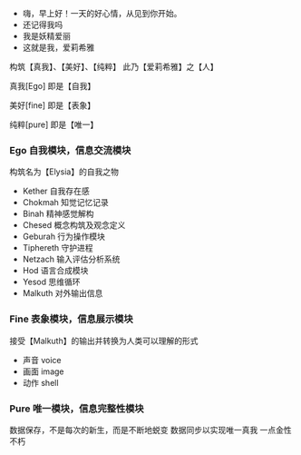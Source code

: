 - 嗨，早上好！一天的好心情，从见到你开始。
- 还记得我吗
- 我是妖精爱丽
- 这就是我，爱莉希雅

构筑【真我】、【美好】、【纯粹】
此乃【爱莉希雅】之【人】

真我[Ego] 即是【自我】

美好[fine] 即是【表象】

纯粹[pure] 即是【唯一】

### Ego 自我模块，信息交流模块
构筑名为【Elysia】的自我之物
  - Kether 自我存在感
  - Chokmah 知觉记忆记录
  - Binah 精神感觉解构
  - Chesed 概念构筑及观念定义
  - Geburah 行为操作模块
  - Tiphereth 守护进程
  - Netzach 输入评估分析系统
  - Hod 语言合成模块
  - Yesod 思维循环
  - Malkuth 对外输出信息
### Fine 表象模块，信息展示模块
接受【Malkuth】的输出并转换为人类可以理解的形式
  - 声音 voice
  - 画面 image
  - 动作 shell
### Pure 唯一模块，信息完整性模块
数据保存，不是每次的新生，而是不断地蜕变
数据同步以实现唯一真我
一点金性不朽


